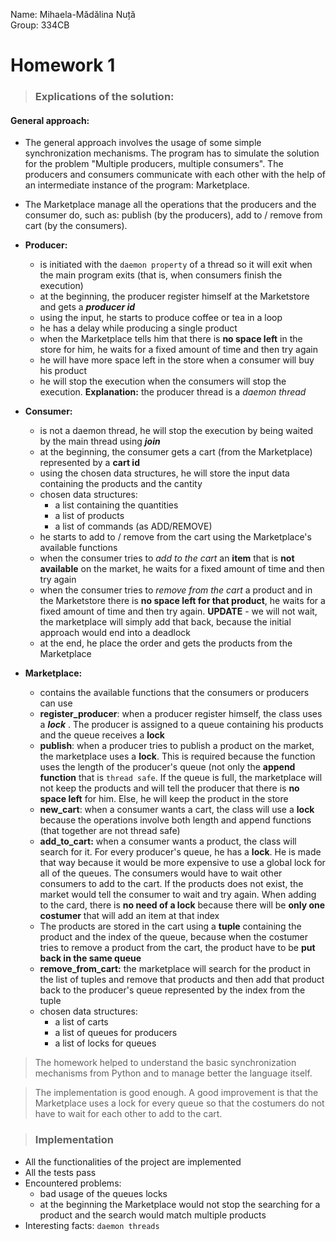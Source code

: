 
Name: Mihaela-Mădălina Nuță  
Group: 334CB

# Homework 1

>### Explications of the solution:

####  General approach:
* The general approach involves the usage of some simple synchronization mechanisms. The program has to simulate the solution for the problem "Multiple producers, multiple consumers".  The producers and consumers communicate with each other  with the help of an intermediate instance of the program: Marketplace. 
* The Marketplace manage all the operations that the producers and the consumer do, such as: publish (by the producers), add to / remove from cart (by the consumers).  

* **Producer:**
	+ is initiated with the ``daemon property`` of a thread so it will exit when the main program exits (that is, when consumers finish the execution)
	+ at the beginning, the producer register himself at the Marketstore and gets a __*producer id*__
	+ using the input, he starts to produce coffee or tea in a loop
	+ he has a delay while producing a single product
	+ when the Marketplace tells him that there is **no space left** in the store for him, he waits for a fixed amount of time and then try again
	+ he will have more space left in the store when a consumer will buy his product
	+ he will stop the execution when the consumers will stop the execution. **Explanation:** the producer thread is a *daemon thread*

* **Consumer:**
	+ is not a daemon thread, he will stop the execution by being waited by the main thread using __*join*__
	+ at the beginning, the consumer gets a cart (from the Marketplace)  represented by a **cart id**
	+ using the chosen data structures, he will store the input data containing the products and the cantity
	+ chosen data structures:
		* a list containing the quantities
		* a list of products
		* a list of commands (as ADD/REMOVE)
	+ he starts to add to / remove from the cart using the Marketplace's available functions
	+ when the consumer tries to *add to the cart* an **item** that is **not available** on the market, he waits for a fixed amount of time and then try again
	+ when the consumer tries to *remove from the cart* a product and in the Marketstore there is **no space left for that product**, he waits for a fixed amount of time and then try again. **UPDATE** - we will not wait, the marketplace will simply add that back, because the initial approach would end into a deadlock
	+ at the end, he place the order and gets the products from the Marketplace

* **Marketplace:**
	+ contains the available functions that the consumers or producers can use
	+ **register_producer**: when a producer register himself, the class uses a __*lock*__ . The producer is assigned to a queue containing his products and the queue receives a **lock**
	+ **publish**: when a producer tries to publish a product on the market, the marketplace uses a **lock**. This is required because the function uses the length of the producer's queue (not only the __append function__ that is ```thread safe```. If the queue is full, the marketplace will not keep the products and will tell the producer that there is **no space left** for him. Else, he will keep the product in the store
	+ **new_cart**: when a consumer wants a cart, the class will use a **lock** because the operations involve both length and append functions (that together are not thread safe)
	+ **add_to_cart:** when a consumer wants a product, the class will search for it. For every  producer's queue, he has a **lock**. He is made that way because it would be more expensive to use a global lock for all of the queues. The consumers would have to wait other consumers to add to the cart. If the products does not exist, the market would tell the consumer to wait and try again. When adding to the card, there is **no need of a lock** because there will be **only one costumer** that will add an item at that index
	+ The products are stored in the cart using a **tuple** containing the product and the index of the queue, because when the costumer tries to remove a product from the cart, the product have to be **put back in the same queue**
	+ **remove_from_cart:**  the marketplace will search for the product in the list of tuples and remove that products and then add that product back to the producer's queue represented by the index from the tuple
	+ chosen data structures:
		* a list of carts
		* a list of queues for producers
		* a list of locks for queues

> The homework helped to understand the basic synchronization mechanisms from Python and to manage better the language itself.

> The implementation is good enough. A good improvement is that the Marketplace uses a lock for every queue so that the costumers do not have to wait for each other to add to the cart. 


>###  Implementation
* All the functionalities of the project are implemented
* All the tests pass
* Encountered problems:
	* bad usage of the queues locks
	* at the beginning the Marketplace would not stop the searching for a product and the search would match multiple products 
* Interesting facts: ```daemon threads```